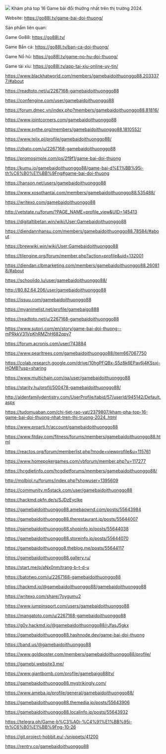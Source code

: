 ![](https://s3-ap-northeast-1.amazonaws.com/g0v-hackmd-images/uploads/upload_533ebd3a6bf03787ff5d0713ce8e97ff.jpg)
Khám phá top 16 Game bài đổi thưởng nhất trên thị trường 2024.

Website: https://go88l.tv/game-bai-doi-thuong/

Sản phẩm liên quan:

Game Go88: https://go88l.tv/

Game Bắn cá: https://go88l.tv/ban-ca-doi-thuong/

Game Nổ hũ: https://go88l.tv/game-no-hu-doi-thuong/

Game tài xỉu: https://go88l.tv/app-tai-xiu-online-uy-tin/

https://www.blackhatworld.com/members/gamebaidoithuonggo88.2033377/#about

https://readtoto.net/u/2267168-gamebaidoithuonggo88

https://confengine.com/user/gamebaidoithuonggo88

https://forum.dmec.vn/index.php?members/gamebaidoithuonggo88.81816/

https://www.jointcorners.com/gamebaidoithuonggo88

https://www.sythe.org/members/gamebaidoithuonggo88.1810552/

https://www.telix.pl/profile/gamebaidoithuonggo88/

https://zbato.com/u/2267168-gamebaidoithuonggo88

https://promosimple.com/ps/2f9f1/game-bai-doi-thuong

https://kumu.io/gamebaidoithuonggo88/game-bai-d%E1%BB%95i-th%C6%B0%E1%BB%9Fng#game-bai-doi-thuong

https://hanson.net/users/gamebaidoithuonggo88

https://www.xosothantai.com/members/gamebaidoithuonggo88.535488/

https://writexo.com/gamebaidoithuonggo88

http://vetstate.ru/forum/?PAGE_NAME=profile_view&UID=145413

https://digitaltibetan.win/wiki/User:Gamebaidoithuonggo88

https://diendannhansu.com/members/gamebaidoithuonggo88.78584/#about

https://brewwiki.win/wiki/User:Gamebaidoithuonggo88

https://tilengine.org/forum/member.php?action=profile&uid=132001

https://diendan.clbmarketing.com/members/gamebaidoithuonggo88.260818/#about

https://schoolido.lu/user/gamebaidoithuonggo88/

http://80.82.64.206/user/gamebaidoithuonggo88

https://issuu.com/gamebaidoithuonggo88

https://myanimelist.net/profile/gamebaigo888

https://readtoto.net/u/2267168-gamebaidoithuonggo88

https://www.sutori.com/en/story/game-bai-doi-thuong--mPRkkV31VpKhRMZhH682qpy7

https://forum.acronis.com/user/743884

https://www.pearltrees.com/gamebaidoithuonggo88/item667067750

https://colab.research.google.com/drive/10hgPFQBx-S5z8k6EPav6j4KSsxj-HOMB?usp=sharing

https://www.multichain.com/qa/user/gamebaidoithuonggo88

https://starity.hu/profil/500478-gamebaidoithuonggo88/

http://aldenfamilydentistry.com/UserProfile/tabid/57/userId/945142/Default.aspx

https://tudomuaban.com/chi-tiet-rao-vat/2379807/kham-pha-top-16-game-bai-doi-thuong-nhat-tren-thi-truong-2024..html

https://www.proarti.fr/account/gamebaidoithuonggo88

https://www.fitday.com/fitness/forums/members/gamebaidoithuonggo88.html

https://reactos.org/forum/memberlist.php?mode=viewprofile&u=115761

https://www.homepokergames.com/vbforum/member.php?u=117277

https://hcgdietinfo.com/hcgdietforums/members/gamebaidoithuonggo88/

http://molbiol.ru/forums/index.php?showuser=1395609

https://community.m5stack.com/user/gamebaidoithuonggo88

https://hackmd.okfn.de/s/SJDzEyclke

https://gamebaidoithuonggo88.amebaownd.com/posts/55643984

https://gamebaidoithuonggo88.therestaurant.jp/posts/55644007

https://gamebaidoithuonggo88.shopinfo.jp/posts/55644038

https://gamebaidoithuonggo88.storeinfo.jp/posts/55644070

https://gamebaidoithuonggo8.theblog.me/posts/55644117

https://gamebaidoithuonggo88.gallery.ru/

https://start.me/p/aNx0nm/trang-b-t-d-u

https://batotwo.com/u/2267168-gamebaidoithuonggo88

https://hackmd.io/@gamebaidoithuonggo88/gamebaidoithuonggo88

https://writexo.com/share/7oygumu2

https://www.jumpinsport.com/users/gamebaidoithuonggo88

https://mangatoto.com/u/2267168-gamebaidoithuonggo88

https://g0v.hackmd.io/@gamebaidoithuonggo88/rJfasJ5gkx

https://gamebaidoithuonggo88.hashnode.dev/game-bai-doi-thuong

https://band.us/@gamebaidoithuonggo88

https://www.goldposter.com/members/gamebaidoithuonggo88/profile/

https://gamebi.website3.me/

https://www.giantbomb.com/profile/gamebaigo88ltv/

https://gamebaidoithuonggo88.mystrikingly.com/

https://www.ameba.jp/profile/general/gamebaidoithuonggo88/

https://gamebaidoithuonggo88.themedia.jp/posts/55643906

https://gamebaidoithuonggo88.localinfo.jp/posts/55643932

https://telegra.ph/Game-b%C3%A0i-%C4%91%E1%BB%95i-th%C6%B0%E1%BB%9Fng-10-26

https://git.project-hobbit.eu/-/snippets/41200

https://rentry.co/gamebaidoithuonggo88